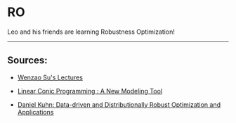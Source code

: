 # RO

Leo and his friends are learning Robustness Optimization!
***
## Sources:
* [Wenzao Su's Lectures](https://www.bilibili.com/video/BV1bM4y1L7R7?spm_id_from=333.337.search-card.all.click)
* [Linear Conic Programming : A New Modeling Tool](https://www.bilibili.com/video/BV1vJ411V7X7?spm_id_from=333.337.search-card.all.click)
 
* [Daniel Kuhn: Data-driven and Distributionally Robust Optimization and Applications](https://www.youtube.com/watch?v=b4lJENGAeEA)